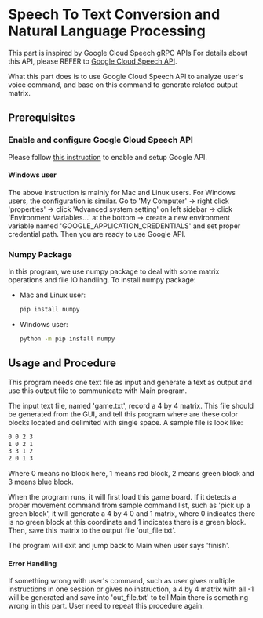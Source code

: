 # Speech To Text Conversion and Natural Language Processing 

This part is inspired by Google Cloud Speech gRPC APIs
For details about this API, please REFER to [Google Cloud Speech API](http://cloud.google.com/speech). 

What this part does is to use Google Cloud Speech API to analyze user's voice command, and base on this command to generate related output matrix. 

## Prerequisites

### Enable and configure Google Cloud Speech API

Please follow [this instruction](https://github.com/GoogleCloudPlatform/python-docs-samples/blob/master/speech/grpc/README.rst) to enable and setup Google API.

#### Windows user
The above instruction is mainly for Mac and Linux users. 
For Windows users, the configuration is similar. Go to 'My Computer' -> right click 'properties' -> click 'Advanced system setting' on left sidebar -> click 'Environment Variables...' at the bottom -> create a new environment variable named 'GOOGLE_APPLICATION_CREDENTIALS' and set proper credential path.
Then you are ready to use Google API. 

### Numpy Package

In this program, we use numpy package to deal with some matrix operations and file IO handling. To install numpy package:
* Mac and Linux user:

  ```sh
  pip install numpy
  ```

* Windows user:

  ```sh
  python -m pip install numpy
  ```

## Usage and Procedure

This program needs one text file as input and generate a text as output and use this output file to communicate with Main program.

The input text file, named 'game.txt', record a 4 by 4 matrix. This file should be generated from the GUI, and tell this program where are these color blocks located and delimited with single space. A sample file is look like:
```sh
0 0 2 3
1 0 2 1
3 3 1 2
2 0 1 3
```

Where 0 means no block here, 1 means red block, 2 means green block and 3 means blue block.

When the program runs, it will first load this game board. If it detects a proper movement command from sample command list, such as 'pick up a green block', it will generate a 4 by 4 0 and 1 matrix, where 0 indicates there is no green block at this coordinate and 1 indicates there is a green block. Then, save this matrix to the output file 'out_file.txt'.

The program will exit and jump back to Main when user says 'finish'.

#### Error Handling

If something wrong with user's command, such as user gives multiple instructions in one session or gives no instruction, a 4 by 4 matrix with all -1 will be generated and save into 'out_file.txt' to tell Main there is something wrong in this part. User need to repeat this procedure again.



